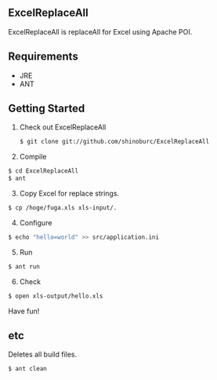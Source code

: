 ## ExcelReplaceAll

ExcelReplaceAll is replaceAll for Excel using Apache POI.

## Requirements

  * JRE
  * ANT

## Getting Started

1. Check out ExcelReplaceAll

    ~~~ sh
    $ git clone git://github.com/shinoburc/ExcelReplaceAll
    ~~~

2. Compile

  ~~~ sh
  $ cd ExcelReplaceAll
  $ ant
  ~~~

3. Copy Excel for replace strings.

  ~~~ sh
  $ cp /hoge/fuga.xls xls-input/.
  ~~~

4. Configure

  ~~~ sh
  $ echo "hello=world" >> src/application.ini
  ~~~

5. Run

  ~~~ sh
  $ ant run
  ~~~

6. Check

  ~~~ sh
  $ open xls-output/hello.xls
  ~~~


Have fun!


## etc

Deletes all build files.

  ~~~ sh
  $ ant clean
  ~~~
